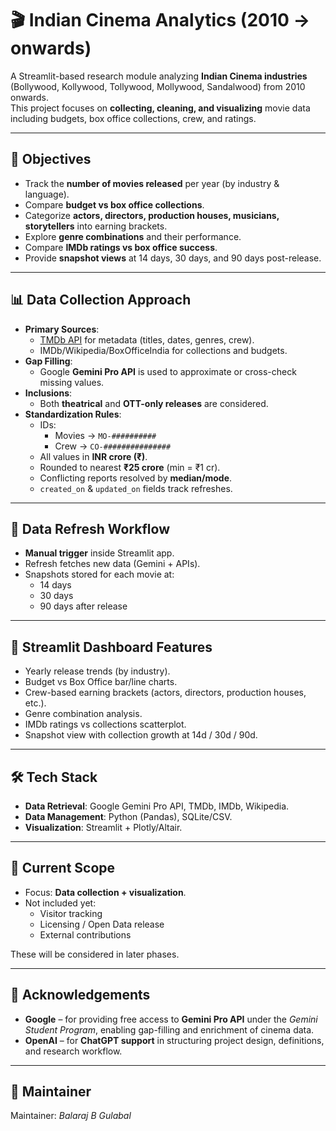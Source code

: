 # 🎬 Indian Cinema Analytics (2010 → onwards)

A Streamlit-based research module analyzing **Indian Cinema industries** (Bollywood, Kollywood, Tollywood, Mollywood, Sandalwood) from 2010 onwards.  
This project focuses on **collecting, cleaning, and visualizing** movie data including budgets, box office collections, crew, and ratings.

---

## 📌 Objectives
- Track the **number of movies released** per year (by industry & language).  
- Compare **budget vs box office collections**.  
- Categorize **actors, directors, production houses, musicians, storytellers** into earning brackets.  
- Explore **genre combinations** and their performance.  
- Compare **IMDb ratings vs box office success**.  
- Provide **snapshot views** at 14 days, 30 days, and 90 days post-release.  

---

## 📊 Data Collection Approach
- **Primary Sources**:  
  - [TMDb API](https://www.themoviedb.org/documentation/api) for metadata (titles, dates, genres, crew).  
  - IMDb/Wikipedia/BoxOfficeIndia for collections and budgets.  
- **Gap Filling**:  
  - Google **Gemini Pro API** is used to approximate or cross-check missing values.  
- **Inclusions**:  
  - Both **theatrical** and **OTT-only releases** are considered.  
- **Standardization Rules**:  
  - IDs:  
    - Movies → `MO-##########`  
    - Crew → `CO-###############`  
  - All values in **INR crore (₹)**.  
  - Rounded to nearest **₹25 crore** (min = ₹1 cr).  
  - Conflicting reports resolved by **median/mode**.  
  - `created_on` & `updated_on` fields track refreshes.  

---

## 🔄 Data Refresh Workflow
- **Manual trigger** inside Streamlit app.  
- Refresh fetches new data (Gemini + APIs).  
- Snapshots stored for each movie at:  
  - 14 days  
  - 30 days  
  - 90 days after release  

---

## 🚀 Streamlit Dashboard Features
- Yearly release trends (by industry).  
- Budget vs Box Office bar/line charts.  
- Crew-based earning brackets (actors, directors, production houses, etc.).  
- Genre combination analysis.  
- IMDb ratings vs collections scatterplot.  
- Snapshot view with collection growth at 14d / 30d / 90d.  

---

## 🛠 Tech Stack
- **Data Retrieval**: Google Gemini Pro API, TMDb, IMDb, Wikipedia.  
- **Data Management**: Python (Pandas), SQLite/CSV.  
- **Visualization**: Streamlit + Plotly/Altair.  

---

## 📜 Current Scope
- Focus: **Data collection + visualization**.  
- Not included yet:  
  - Visitor tracking  
  - Licensing / Open Data release  
  - External contributions  

These will be considered in later phases.  

---

## 🙏 Acknowledgements
- **Google** – for providing free access to **Gemini Pro API** under the *Gemini Student Program*, enabling gap-filling and enrichment of cinema data.  
- **OpenAI** – for **ChatGPT support** in structuring project design, definitions, and research workflow.  

---

## 📧 Maintainer
Maintainer: *Balaraj B Gulabal*
